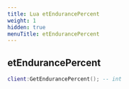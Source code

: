 ```yaml
---
title: Lua etEndurancePercent
weight: 1
hidden: true
menuTitle: etEndurancePercent
---
```

## etEndurancePercent
```lua
client:GetEndurancePercent(); -- int
```